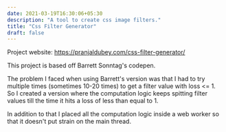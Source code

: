 ```yaml
---
date: 2021-03-19T16:30:06+05:30
description: "A tool to create css image filters."
title: "Css Filter Generator"
draft: false
---
```


Project website: https://pranjaldubey.com/css-filter-generator/

This project is based off Barrett Sonntag's codepen.

The problem I faced when using Barrett's version was that I had to try multiple times (sometimes 10-20 times) to get a filter value with loss <= 1. So I created a version where the computation logic keeps spitting filter values till the time it hits a loss of less than equal to 1.

In addition to that I placed all the computation logic inside a web worker so that it doesn't put strain on the main thread.